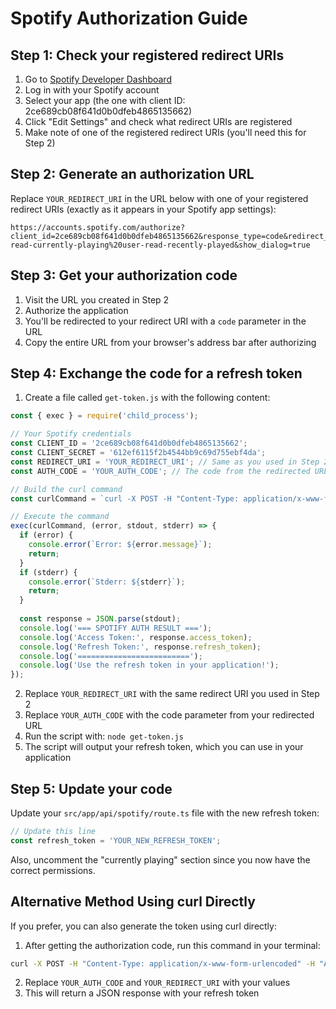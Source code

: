# Spotify Authorization Guide

## Step 1: Check your registered redirect URIs

1. Go to [Spotify Developer Dashboard](https://developer.spotify.com/dashboard)
2. Log in with your Spotify account
3. Select your app (the one with client ID: 2ce689cb08f641d0b0dfeb4865135662)
4. Click "Edit Settings" and check what redirect URIs are registered
5. Make note of one of the registered redirect URIs (you'll need this for Step 2)

## Step 2: Generate an authorization URL

Replace `YOUR_REDIRECT_URI` in the URL below with one of your registered redirect URIs (exactly as it appears in your Spotify app settings):

```
https://accounts.spotify.com/authorize?client_id=2ce689cb08f641d0b0dfeb4865135662&response_type=code&redirect_uri=YOUR_REDIRECT_URI&scope=user-read-currently-playing%20user-read-recently-played&show_dialog=true
```

## Step 3: Get your authorization code

1. Visit the URL you created in Step 2
2. Authorize the application
3. You'll be redirected to your redirect URI with a `code` parameter in the URL
4. Copy the entire URL from your browser's address bar after authorizing

## Step 4: Exchange the code for a refresh token

1. Create a file called `get-token.js` with the following content:

```javascript
const { exec } = require('child_process');

// Your Spotify credentials
const CLIENT_ID = '2ce689cb08f641d0b0dfeb4865135662';
const CLIENT_SECRET = '612ef6115f2b4544bb9c69d755ebf4da';
const REDIRECT_URI = 'YOUR_REDIRECT_URI'; // Same as you used in Step 2
const AUTH_CODE = 'YOUR_AUTH_CODE'; // The code from the redirected URL (without any URL parameters)

// Build the curl command
const curlCommand = `curl -X POST -H "Content-Type: application/x-www-form-urlencoded" -H "Authorization: Basic ${Buffer.from(`${CLIENT_ID}:${CLIENT_SECRET}`).toString('base64')}" -d "grant_type=authorization_code&code=${AUTH_CODE}&redirect_uri=${REDIRECT_URI}" https://accounts.spotify.com/api/token`;

// Execute the command
exec(curlCommand, (error, stdout, stderr) => {
  if (error) {
    console.error(`Error: ${error.message}`);
    return;
  }
  if (stderr) {
    console.error(`Stderr: ${stderr}`);
    return;
  }
  
  const response = JSON.parse(stdout);
  console.log('=== SPOTIFY AUTH RESULT ===');
  console.log('Access Token:', response.access_token);
  console.log('Refresh Token:', response.refresh_token);
  console.log('=========================');
  console.log('Use the refresh token in your application!');
});
```

2. Replace `YOUR_REDIRECT_URI` with the same redirect URI you used in Step 2
3. Replace `YOUR_AUTH_CODE` with the code parameter from your redirected URL
4. Run the script with: `node get-token.js`
5. The script will output your refresh token, which you can use in your application

## Step 5: Update your code

Update your `src/app/api/spotify/route.ts` file with the new refresh token:

```typescript
// Update this line
const refresh_token = 'YOUR_NEW_REFRESH_TOKEN';
```

Also, uncomment the "currently playing" section since you now have the correct permissions.

## Alternative Method Using curl Directly

If you prefer, you can also generate the token using curl directly:

1. After getting the authorization code, run this command in your terminal:

```bash
curl -X POST -H "Content-Type: application/x-www-form-urlencoded" -H "Authorization: Basic $(echo -n 2ce689cb08f641d0b0dfeb4865135662:612ef6115f2b4544bb9c69d755ebf4da | base64)" -d "grant_type=authorization_code&code=YOUR_AUTH_CODE&redirect_uri=YOUR_REDIRECT_URI" https://accounts.spotify.com/api/token
```

2. Replace `YOUR_AUTH_CODE` and `YOUR_REDIRECT_URI` with your values
3. This will return a JSON response with your refresh token